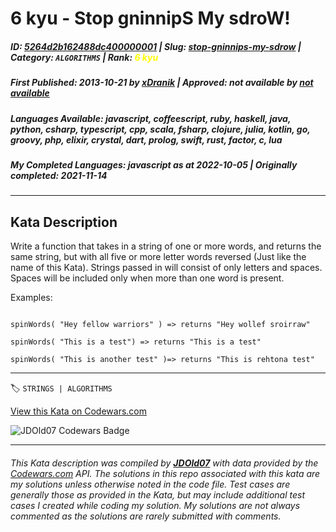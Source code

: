 # 6 kyu - Stop gninnipS My sdroW!

##### **ID**: [5264d2b162488dc400000001](https://www.codewars.com/kata/5264d2b162488dc400000001) | **Slug**: [stop-gninnips-my-sdrow](https://www.codewars.com/kata/5264d2b162488dc400000001) | **Category**: `ALGORITHMS` | **Rank**: <span style="color:yellow">6 kyu</span>

##### **First Published**: 2013-10-21 ***by*** [xDranik](https://www.codewars.com/users/xDranik) | **Approved**: *not available* ***by*** [*not available*](*https://www.codewars.com*)

##### **Languages Available**: javascript, coffeescript, ruby, haskell, java, python, csharp, typescript, cpp, scala, fsharp, clojure, julia, kotlin, go, groovy, php, elixir, crystal, dart, prolog, swift, rust, factor, c, lua

##### **My Completed Languages**: javascript ***as at*** 2022-10-05 | **Originally completed**: 2021-11-14

---

## Kata Description


Write a function that takes in a string of one or more words, and returns the same string, but with all five or more letter words reversed (Just like the name of this Kata). Strings passed in will consist of only letters and spaces. Spaces will be included only when more than one word is present.



Examples:

```

spinWords( "Hey fellow warriors" ) => returns "Hey wollef sroirraw" 

spinWords( "This is a test") => returns "This is a test" 

spinWords( "This is another test" )=> returns "This is rehtona test"

```

---


🏷 `STRINGS | ALGORITHMS`


[View this Kata on Codewars.com](https://www.codewars.com/kata/5264d2b162488dc400000001)

![](https://www.codewars.com/users/jdold07/badges/large "JDOld07 Codewars Badge")

---

###### *This Kata description was compiled by [**JDOld07**](https://tpstech.dev) with data provided by the [Codewars.com](https://www.codewars.com) API.  The solutions in this repo associated with this kata are my solutions unless otherwise noted in the code file.  Test cases are generally those as provided in the Kata, but may include additional test cases I created while coding my solution.  My solutions are not always commented as the solutions are rarely submitted with comments.*
